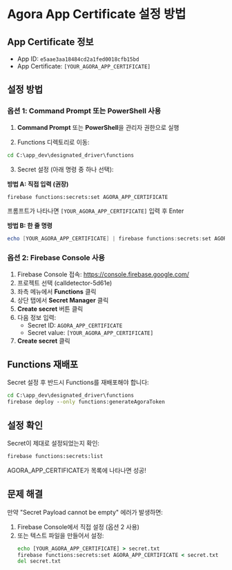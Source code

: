 # Agora App Certificate 설정 방법

## App Certificate 정보
- App ID: `e5aae3aa18484cd2a1fed0018cfb15bd`
- App Certificate: `[YOUR_AGORA_APP_CERTIFICATE]`

## 설정 방법

### 옵션 1: Command Prompt 또는 PowerShell 사용

1. **Command Prompt** 또는 **PowerShell**을 관리자 권한으로 실행

2. Functions 디렉토리로 이동:
```cmd
cd C:\app_dev\designated_driver\functions
```

3. Secret 설정 (아래 명령 중 하나 선택):

**방법 A: 직접 입력 (권장)**
```cmd
firebase functions:secrets:set AGORA_APP_CERTIFICATE
```
프롬프트가 나타나면 `[YOUR_AGORA_APP_CERTIFICATE]` 입력 후 Enter

**방법 B: 한 줄 명령**
```powershell
echo [YOUR_AGORA_APP_CERTIFICATE] | firebase functions:secrets:set AGORA_APP_CERTIFICATE --force
```

### 옵션 2: Firebase Console 사용

1. Firebase Console 접속: https://console.firebase.google.com/
2. 프로젝트 선택 (calldetector-5d61e)
3. 좌측 메뉴에서 **Functions** 클릭
4. 상단 탭에서 **Secret Manager** 클릭
5. **Create secret** 버튼 클릭
6. 다음 정보 입력:
   - Secret ID: `AGORA_APP_CERTIFICATE`
   - Secret value: `[YOUR_AGORA_APP_CERTIFICATE]`
7. **Create secret** 클릭

## Functions 재배포

Secret 설정 후 반드시 Functions를 재배포해야 합니다:

```cmd
cd C:\app_dev\designated_driver\functions
firebase deploy --only functions:generateAgoraToken
```

## 설정 확인

Secret이 제대로 설정되었는지 확인:

```cmd
firebase functions:secrets:list
```

AGORA_APP_CERTIFICATE가 목록에 나타나면 성공!

## 문제 해결

만약 "Secret Payload cannot be empty" 에러가 발생하면:
1. Firebase Console에서 직접 설정 (옵션 2 사용)
2. 또는 텍스트 파일을 만들어서 설정:
   ```cmd
   echo [YOUR_AGORA_APP_CERTIFICATE] > secret.txt
   firebase functions:secrets:set AGORA_APP_CERTIFICATE < secret.txt
   del secret.txt
   ```